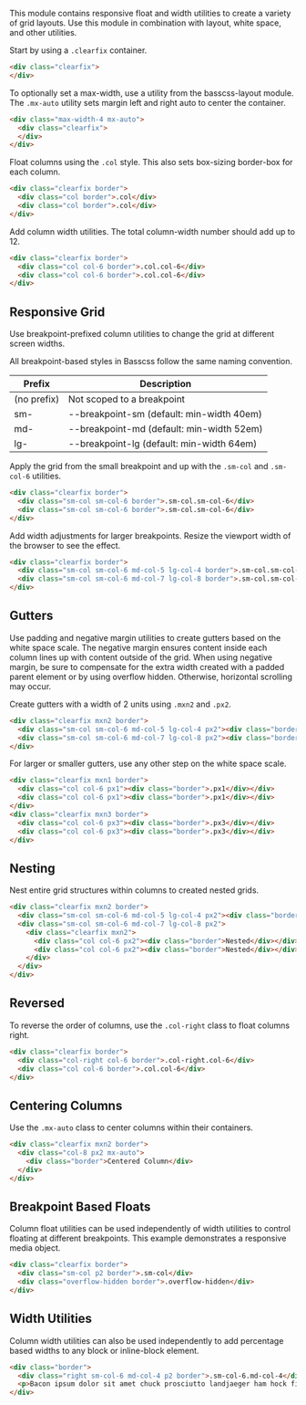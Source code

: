 
This module contains responsive float and width utilities to create a variety of grid layouts.
Use this module in combination with layout, white space, and other utilities.

Start by using a `.clearfix` container.

```html
<div class="clearfix">
</div>
```

To optionally set a max-width, use a utility from the basscss-layout module.
The `.mx-auto` utility sets margin left and right auto to center the container.

```html
<div class="max-width-4 mx-auto">
  <div class="clearfix">
  </div>
</div>
```

Float columns using the `.col` style. This also sets box-sizing border-box for each column.

```html
<div class="clearfix border">
  <div class="col border">.col</div>
  <div class="col border">.col</div>
</div>
```

Add column width utilities. The total column-width number should add up to 12.

```html
<div class="clearfix border">
  <div class="col col-6 border">.col.col-6</div>
  <div class="col col-6 border">.col.col-6</div>
</div>
```

## Responsive Grid
Use breakpoint-prefixed column utilities to change the grid at different screen widths.

All breakpoint-based styles in Basscss follow the same naming convention.

<div class="overflow-auto">
  <table class="mb2 table-flush table-light">
    <thead>
      <tr> <th>Prefix</th> <th>Description</th> </tr>
    </thead>
    <tbody>
      <tr> <td>(no prefix)</td> <td>Not scoped to a breakpoint</td> </tr>
      <tr> <td>sm-</td> <td>--breakpoint-sm (default: min-width 40em)</td> </tr>
      <tr> <td>md-</td> <td>--breakpoint-md (default: min-width 52em)</td> </tr>
      <tr> <td>lg-</td> <td>--breakpoint-lg (default: min-width 64em)</td> </tr>
    </tbody>
  </table>
</div>

Apply the grid from the small breakpoint and up with the `.sm-col` and `.sm-col-6` utilities.

```html
<div class="clearfix border">
  <div class="sm-col sm-col-6 border">.sm-col.sm-col-6</div>
  <div class="sm-col sm-col-6 border">.sm-col.sm-col-6</div>
</div>
```

Add width adjustments for larger breakpoints. Resize the viewport width of the browser to see the effect.

```html
<div class="clearfix border">
  <div class="sm-col sm-col-6 md-col-5 lg-col-4 border">.sm-col.sm-col-6.md-col-5.lg-col-4</div>
  <div class="sm-col sm-col-6 md-col-7 lg-col-8 border">.sm-col.sm-col-6.md-col-7.lg-col-8</div>
</div>
```


## Gutters

Use padding and negative margin utilities to create gutters based on the white space scale.
The negative margin ensures content inside each column lines up with content outside of the grid.
When using negative margin, be sure to compensate for the extra width created
with a padded parent element or by using overflow hidden.
Otherwise, horizontal scrolling may occur.

Create gutters with a width of 2 units using `.mxn2` and `.px2`.

```html
<div class="clearfix mxn2 border">
  <div class="sm-col sm-col-6 md-col-5 lg-col-4 px2"><div class="border">.px2</div></div>
  <div class="sm-col sm-col-6 md-col-7 lg-col-8 px2"><div class="border">.px2</div></div>
</div>
```

For larger or smaller gutters, use any other step on the white space scale.

```html
<div class="clearfix mxn1 border">
  <div class="col col-6 px1"><div class="border">.px1</div></div>
  <div class="col col-6 px1"><div class="border">.px1</div></div>
</div>
<div class="clearfix mxn3 border">
  <div class="col col-6 px3"><div class="border">.px3</div></div>
  <div class="col col-6 px3"><div class="border">.px3</div></div>
</div>
```

## Nesting
Nest entire grid structures within columns to created nested grids.

```html
<div class="clearfix mxn2 border">
  <div class="sm-col sm-col-6 md-col-5 lg-col-4 px2"><div class="border">Unnested</div></div>
  <div class="sm-col sm-col-6 md-col-7 lg-col-8 px2">
    <div class="clearfix mxn2">
      <div class="col col-6 px2"><div class="border">Nested</div></div>
      <div class="col col-6 px2"><div class="border">Nested</div></div>
    </div>
  </div>
</div>
```

## Reversed
To reverse the order of columns, use the `.col-right` class to float columns right.

```html
<div class="clearfix border">
  <div class="col-right col-6 border">.col-right.col-6</div>
  <div class="col col-6 border">.col.col-6</div>
</div>
```

## Centering Columns
Use the `.mx-auto` class to center columns within their containers.

```html
<div class="clearfix mxn2 border">
  <div class="col-8 px2 mx-auto">
    <div class="border">Centered Column</div>
  </div>
</div>
```

## Breakpoint Based Floats
Column float utilities can be used independently of width utilities to control floating at different breakpoints.
This example demonstrates a responsive media object.

```html
<div class="clearfix border">
  <div class="sm-col p2 border">.sm-col</div>
  <div class="overflow-hidden border">.overflow-hidden</div>
</div>
```

## Width Utilities
Column width utilities can also be used independently to add percentage based widths to any block or inline-block element.

```html
<div class="border">
  <div class="right sm-col-6 md-col-4 p2 border">.sm-col-6.md-col-4</div>
  <p>Bacon ipsum dolor sit amet chuck prosciutto landjaeger ham hock filet mignon shoulder hamburger pig venison. Ham bacon corned beef, sausage kielbasa flank tongue pig drumstick capicola swine short loin ham hock kevin.</p>
</div>
```

